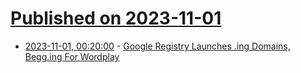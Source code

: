 # [Published on 2023-11-01](index.md)

* [2023-11-01, 00:20:00](https://tech.slashdot.org/story/23/10/31/2156211/google-registry-launches-ing-domains-begging-for-wordplay?utm_source=rss1.0mainlinkanon&utm_medium=feed) - [Google Registry Launches<nobr> <wbr></nobr>.ing Domains, Begg.ing For Wordplay](https://tech.slashdot.org/story/23/10/31/2156211/google-registry-launches-ing-domains-begging-for-wordplay?utm_source=rss1.0mainlinkanon&utm_medium=feed)
